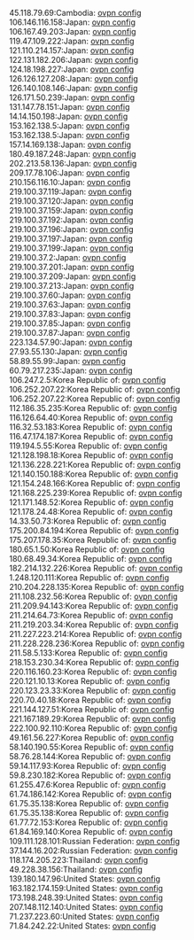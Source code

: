 45.118.79.69:Cambodia: [ovpn config](vpn/45_118_79_69.ovpn)  
106.146.116.158:Japan: [ovpn config](vpn/106_146_116_158.ovpn)  
106.167.49.203:Japan: [ovpn config](vpn/106_167_49_203.ovpn)  
119.47.109.222:Japan: [ovpn config](vpn/119_47_109_222.ovpn)  
121.110.214.157:Japan: [ovpn config](vpn/121_110_214_157.ovpn)  
122.131.182.206:Japan: [ovpn config](vpn/122_131_182_206.ovpn)  
124.18.198.227:Japan: [ovpn config](vpn/124_18_198_227.ovpn)  
126.126.127.208:Japan: [ovpn config](vpn/126_126_127_208.ovpn)  
126.140.108.146:Japan: [ovpn config](vpn/126_140_108_146.ovpn)  
126.171.50.239:Japan: [ovpn config](vpn/126_171_50_239.ovpn)  
131.147.78.151:Japan: [ovpn config](vpn/131_147_78_151.ovpn)  
14.14.150.198:Japan: [ovpn config](vpn/14_14_150_198.ovpn)  
153.162.138.5:Japan: [ovpn config](vpn/153_162_138_5.ovpn)  
153.162.138.5:Japan: [ovpn config](vpn/153_162_138_5.ovpn)  
157.14.169.138:Japan: [ovpn config](vpn/157_14_169_138.ovpn)  
180.49.187.248:Japan: [ovpn config](vpn/180_49_187_248.ovpn)  
202.213.58.136:Japan: [ovpn config](vpn/202_213_58_136.ovpn)  
209.17.78.106:Japan: [ovpn config](vpn/209_17_78_106.ovpn)  
210.156.116.10:Japan: [ovpn config](vpn/210_156_116_10.ovpn)  
219.100.37.119:Japan: [ovpn config](vpn/219_100_37_119.ovpn)  
219.100.37.120:Japan: [ovpn config](vpn/219_100_37_120.ovpn)  
219.100.37.159:Japan: [ovpn config](vpn/219_100_37_159.ovpn)  
219.100.37.192:Japan: [ovpn config](vpn/219_100_37_192.ovpn)  
219.100.37.196:Japan: [ovpn config](vpn/219_100_37_196.ovpn)  
219.100.37.197:Japan: [ovpn config](vpn/219_100_37_197.ovpn)  
219.100.37.199:Japan: [ovpn config](vpn/219_100_37_199.ovpn)  
219.100.37.2:Japan: [ovpn config](vpn/219_100_37_2.ovpn)  
219.100.37.201:Japan: [ovpn config](vpn/219_100_37_201.ovpn)  
219.100.37.209:Japan: [ovpn config](vpn/219_100_37_209.ovpn)  
219.100.37.213:Japan: [ovpn config](vpn/219_100_37_213.ovpn)  
219.100.37.60:Japan: [ovpn config](vpn/219_100_37_60.ovpn)  
219.100.37.63:Japan: [ovpn config](vpn/219_100_37_63.ovpn)  
219.100.37.83:Japan: [ovpn config](vpn/219_100_37_83.ovpn)  
219.100.37.85:Japan: [ovpn config](vpn/219_100_37_85.ovpn)  
219.100.37.87:Japan: [ovpn config](vpn/219_100_37_87.ovpn)  
223.134.57.90:Japan: [ovpn config](vpn/223_134_57_90.ovpn)  
27.93.55.130:Japan: [ovpn config](vpn/27_93_55_130.ovpn)  
58.89.55.99:Japan: [ovpn config](vpn/58_89_55_99.ovpn)  
60.79.217.235:Japan: [ovpn config](vpn/60_79_217_235.ovpn)  
106.247.2.5:Korea Republic of: [ovpn config](vpn/106_247_2_5.ovpn)  
106.252.207.22:Korea Republic of: [ovpn config](vpn/106_252_207_22.ovpn)  
106.252.207.22:Korea Republic of: [ovpn config](vpn/106_252_207_22.ovpn)  
112.186.35.235:Korea Republic of: [ovpn config](vpn/112_186_35_235.ovpn)  
116.126.64.40:Korea Republic of: [ovpn config](vpn/116_126_64_40.ovpn)  
116.32.53.183:Korea Republic of: [ovpn config](vpn/116_32_53_183.ovpn)  
116.47.174.187:Korea Republic of: [ovpn config](vpn/116_47_174_187.ovpn)  
119.194.5.55:Korea Republic of: [ovpn config](vpn/119_194_5_55.ovpn)  
121.128.198.18:Korea Republic of: [ovpn config](vpn/121_128_198_18.ovpn)  
121.136.228.221:Korea Republic of: [ovpn config](vpn/121_136_228_221.ovpn)  
121.140.150.188:Korea Republic of: [ovpn config](vpn/121_140_150_188.ovpn)  
121.154.248.166:Korea Republic of: [ovpn config](vpn/121_154_248_166.ovpn)  
121.168.225.239:Korea Republic of: [ovpn config](vpn/121_168_225_239.ovpn)  
121.171.148.52:Korea Republic of: [ovpn config](vpn/121_171_148_52.ovpn)  
121.178.24.48:Korea Republic of: [ovpn config](vpn/121_178_24_48.ovpn)  
14.33.50.73:Korea Republic of: [ovpn config](vpn/14_33_50_73.ovpn)  
175.200.84.194:Korea Republic of: [ovpn config](vpn/175_200_84_194.ovpn)  
175.207.178.35:Korea Republic of: [ovpn config](vpn/175_207_178_35.ovpn)  
180.65.1.50:Korea Republic of: [ovpn config](vpn/180_65_1_50.ovpn)  
180.68.49.34:Korea Republic of: [ovpn config](vpn/180_68_49_34.ovpn)  
182.214.132.226:Korea Republic of: [ovpn config](vpn/182_214_132_226.ovpn)  
1.248.120.111:Korea Republic of: [ovpn config](vpn/1_248_120_111.ovpn)  
210.204.228.135:Korea Republic of: [ovpn config](vpn/210_204_228_135.ovpn)  
211.108.232.56:Korea Republic of: [ovpn config](vpn/211_108_232_56.ovpn)  
211.209.94.143:Korea Republic of: [ovpn config](vpn/211_209_94_143.ovpn)  
211.214.64.73:Korea Republic of: [ovpn config](vpn/211_214_64_73.ovpn)  
211.219.203.34:Korea Republic of: [ovpn config](vpn/211_219_203_34.ovpn)  
211.227.223.214:Korea Republic of: [ovpn config](vpn/211_227_223_214.ovpn)  
211.228.228.236:Korea Republic of: [ovpn config](vpn/211_228_228_236.ovpn)  
211.58.5.133:Korea Republic of: [ovpn config](vpn/211_58_5_133.ovpn)  
218.153.230.34:Korea Republic of: [ovpn config](vpn/218_153_230_34.ovpn)  
220.116.160.23:Korea Republic of: [ovpn config](vpn/220_116_160_23.ovpn)  
220.121.10.13:Korea Republic of: [ovpn config](vpn/220_121_10_13.ovpn)  
220.123.23.33:Korea Republic of: [ovpn config](vpn/220_123_23_33.ovpn)  
220.70.40.18:Korea Republic of: [ovpn config](vpn/220_70_40_18.ovpn)  
221.144.127.51:Korea Republic of: [ovpn config](vpn/221_144_127_51.ovpn)  
221.167.189.29:Korea Republic of: [ovpn config](vpn/221_167_189_29.ovpn)  
222.100.92.110:Korea Republic of: [ovpn config](vpn/222_100_92_110.ovpn)  
49.161.56.227:Korea Republic of: [ovpn config](vpn/49_161_56_227.ovpn)  
58.140.190.55:Korea Republic of: [ovpn config](vpn/58_140_190_55.ovpn)  
58.76.28.144:Korea Republic of: [ovpn config](vpn/58_76_28_144.ovpn)  
59.14.117.93:Korea Republic of: [ovpn config](vpn/59_14_117_93.ovpn)  
59.8.230.182:Korea Republic of: [ovpn config](vpn/59_8_230_182.ovpn)  
61.255.47.6:Korea Republic of: [ovpn config](vpn/61_255_47_6.ovpn)  
61.74.186.142:Korea Republic of: [ovpn config](vpn/61_74_186_142.ovpn)  
61.75.35.138:Korea Republic of: [ovpn config](vpn/61_75_35_138.ovpn)  
61.75.35.138:Korea Republic of: [ovpn config](vpn/61_75_35_138.ovpn)  
61.77.72.153:Korea Republic of: [ovpn config](vpn/61_77_72_153.ovpn)  
61.84.169.140:Korea Republic of: [ovpn config](vpn/61_84_169_140.ovpn)  
109.111.128.101:Russian Federation: [ovpn config](vpn/109_111_128_101.ovpn)  
37.144.16.202:Russian Federation: [ovpn config](vpn/37_144_16_202.ovpn)  
118.174.205.223:Thailand: [ovpn config](vpn/118_174_205_223.ovpn)  
49.228.38.156:Thailand: [ovpn config](vpn/49_228_38_156.ovpn)  
139.180.147.96:United States: [ovpn config](vpn/139_180_147_96.ovpn)  
163.182.174.159:United States: [ovpn config](vpn/163_182_174_159.ovpn)  
173.198.248.39:United States: [ovpn config](vpn/173_198_248_39.ovpn)  
207.148.112.140:United States: [ovpn config](vpn/207_148_112_140.ovpn)  
71.237.223.60:United States: [ovpn config](vpn/71_237_223_60.ovpn)  
71.84.242.22:United States: [ovpn config](vpn/71_84_242_22.ovpn)  
